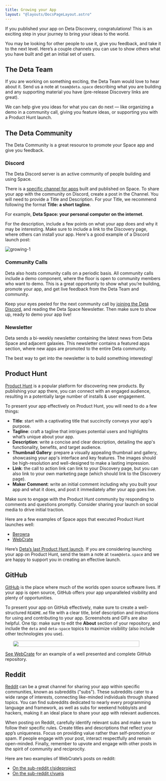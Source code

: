 ```yaml
---
title: Growing your App
layout: "@layouts/DocsPageLayout.astro"
---
```


If you published your app on Deta Discovery, congratulations! This is an exciting step in your journey to bring your ideas to the world.

You may be looking for other people to use it, give you feedback, and take it to the next level. Here’s a couple channels you can use to show others what you have built and get an initial set of users.

## The Deta Team

If you are working on something exciting, the Deta Team would love to hear about it. Send us a note at `team@deta.space` describing what you are building and any supporting material you have (pre-release Discovery links are great).

We can help give you ideas for what you can do next — like organizing a demo in a community call, giving you feature ideas, or supporting you with a Product Hunt launch.

## The Deta Community

The Deta Community is a great resource to promote your Space app and give you feedback.

### Discord

The Deta Discord server is an active community of people building and using Space.

There is a [specific channel for apps](https://discord.com/channels/827546555200438332/1033125158673715242) built and published on Space. To share your app with the community on Discord, create a post in the Channel. You will need to provide a Title and Description. For your Title, we recommend following the format **Title: a short tagline**.

For example, **Deta Space: your personal computer on the internet**.

For the description, include a few points on what your app does and why it may be interesting. Make sure to include a link to the Discovery page, where others can install your app. Here's a good example of a Discord launch post:

![growing-1](/docs_assets/publish/growing-your-app-1.png)

### Community Calls

Deta also hosts community calls on a periodic basis. All community calls include a demo component, where the floor is open to community members who want to demo. This is a great opportunity to show what you’re building, promote your app, and get live feedback from the Deta Team and community.

Keep your eyes peeled for the next community call by [joining the Deta Discord](https://go.deta.dev/discord), and reading the Deta Space Newsletter. Then make sure to show up, ready to demo your app live!

### Newsletter

Deta sends a bi-weekly newsletter containing the latest news from Deta Space and adjacent galaxies. This newsletter contains a featured apps section, where new apps are promoted to the entire Deta community.

The best way to get into the newsletter is to build something interesting!

## Product Hunt

[Product Hunt](https://producthunt.com) is a popular platform for discovering new products. By publishing your app there, you can connect with an engaged audience, resulting in a potentially large number of installs & user engagement.

To present your app effectively on Product Hunt, you will need to do a few things:

- **Title**: start with a captivating title that succinctly conveys your app's purpose.
- **Tagline**: craft a tagline that intrigues potential users and highlights what’s unique about your app.
- **Description**: write a concise and clear description, detailing the app's functionality, benefits, and target audience.
- **Thumbnail Gallery**: prepare a visually appealing thumbnail and gallery, showcasing your app's interface and key features. The images should be high-resolution and well-designed to make a lasting impression.
- **Link**: the call to action link can link to your Discovery page, but you can also link to your own marketing page (which should link to the Discovery page).
- **Maker Comment**: write an initial comment including why you built your app and what it does, and post it immediately after your app goes live.

Make sure to engage with the Product Hunt community by responding to comments and questions promptly. Consider sharing your launch on social media to drive initial traction.

Here are a few examples of Space apps that executed Product Hunt launches well:

- [Berowra](https://www.producthunt.com/products/berowra?utm_source=badge-featured&utm_medium=badge#berowra)
- [WebCrate](https://www.producthunt.com/products/berowra?utm_source=badge-featured&utm_medium=badge#berowra)

Here’s [Deta’s last Product Hunt launch](https://www.producthunt.com/products/deta#deta-cloud-1-0). If you are considering launching your app on Product Hunt, send the team a note at `team@deta.space` and we are happy to support you in creating an effective launch.

## GitHub

[GitHub](https://github.com) is the place where much of the worlds open source software lives. If your app is open source, GitHub offers your app unparalleled visibility and plenty of opportunities.

To present your app on GitHub effectively, make sure to create a well-structured `README.md` file with a clear title, brief description and instructions for using and contributing to your app. Screenshots and GIFs are also helpful. One tip: make sure to edit the **About** section of your repository, and include the `deta` and `deta-space` topics to maximize visibility (also include other technologies you use).

<div style="display:flex; justify-content: center;"><img style="border-radius: 5px; width: 90%; max-width:600px;" src="/docs_assets/publish/growing-your-app-2.png"/></div>

[See WebCrate](https://github.com/WebCrateApp/webcrate) for an example of a well presented and complete GitHub repository.

## Reddit

[Reddit](https://reddit.com) can be a great channel for sharing your app within specific communities, known as subreddits ("subs"). These subreddits cater to a wide range of interests, connecting like-minded individuals through shared topics. You can find subreddits dedicated to nearly every programming language and framework, as well as subs for weekend hobbyists and hackers, making it an ideal place to share your app with relevant audiences.

When posting on Reddit, carefully identify relevant subs and make sure to follow their specific rules. Create titles and descriptions that reflect your app’s uniqueness. Focus on providing value rather than self-promotion or spam. If people engage with your post, interact respectfully and remain open-minded. Finally, remember to upvote and engage with other posts in the spirit of community and reciprocity.

Here are two examples of WebCrate’s posts on reddit:

- [On the sub-reddit r/sideproject](https://www.reddit.com/r/SideProject/comments/pb75e1/organize_your_web_with_webcrate_a_open_source/)
- [On the sub-reddit r/vuejs](https://www.reddit.com/r/vuejs/comments/pbbfa6/webcrate_open_source_bookmarking_tool_built_with/)